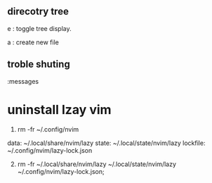## direcotry tree 
<leader>e : toggle tree display.

a : create new file

## troble shuting
:messages

# uninstall lzay vim
1. rm -fr ~/.config/nvim

data: ~/.local/share/nvim/lazy
state: ~/.local/state/nvim/lazy
lockfile: ~/.config/nvim/lazy-lock.json

2. rm -fr  ~/.local/share/nvim/lazy ~/.local/state/nvim/lazy ~/.config/nvim/lazy-lock.json;
